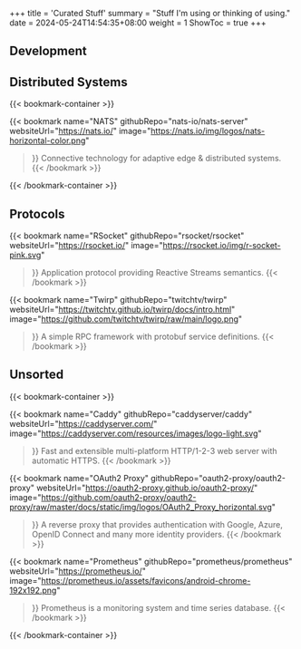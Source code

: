 +++
title = 'Curated Stuff'
summary = "Stuff I'm using or thinking of using."
date = 2024-05-24T14:54:35+08:00
weight = 1
ShowToc = true
+++

## Development

## Distributed Systems

{{< bookmark-container >}}

  {{< bookmark name="NATS" 
      githubRepo="nats-io/nats-server" 
      websiteUrl="https://nats.io/" 
      image="https://nats.io/img/logos/nats-horizontal-color.png" 
  >}} 
    Connective technology for adaptive edge & distributed systems.
  {{< /bookmark >}}

{{< /bookmark-container >}}

## Protocols

  {{< bookmark name="RSocket" 
      githubRepo="rsocket/rsocket" 
      websiteUrl="https://rsocket.io/" 
      image="https://rsocket.io/img/r-socket-pink.svg" 
  >}} 
    Application protocol providing Reactive Streams semantics.
  {{< /bookmark >}}

  {{< bookmark name="Twirp" 
      githubRepo="twitchtv/twirp" 
      websiteUrl="https://twitchtv.github.io/twirp/docs/intro.html" 
      image="https://github.com/twitchtv/twirp/raw/main/logo.png" 
  >}} 
    A simple RPC framework with protobuf service definitions.
  {{< /bookmark >}}

## Unsorted

{{< bookmark-container >}}

  {{< bookmark name="Caddy" 
      githubRepo="caddyserver/caddy" 
      websiteUrl="https://caddyserver.com/" 
      image="https://caddyserver.com/resources/images/logo-light.svg" 
  >}} 
    Fast and extensible multi-platform HTTP/1-2-3 web server with automatic HTTPS.
  {{< /bookmark >}}

  {{< bookmark name="OAuth2 Proxy" 
      githubRepo="oauth2-proxy/oauth2-proxy" 
      websiteUrl="https://oauth2-proxy.github.io/oauth2-proxy/" 
      image="https://github.com/oauth2-proxy/oauth2-proxy/raw/master/docs/static/img/logos/OAuth2_Proxy_horizontal.svg" 
  >}} 
    A reverse proxy that provides authentication with Google, Azure, OpenID Connect and many more identity providers.
  {{< /bookmark >}}

  {{< bookmark name="Prometheus" 
      githubRepo="prometheus/prometheus" 
      websiteUrl="https://prometheus.io/" 
      image="https://prometheus.io/assets/favicons/android-chrome-192x192.png" 
  >}} 
    Prometheus is a monitoring system and time series database.
  {{< /bookmark >}}

{{< /bookmark-container >}}
